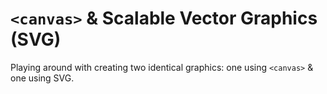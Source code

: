 # `<canvas>` & Scalable Vector Graphics (SVG)
Playing around with creating two identical graphics: one using `<canvas>` & one using SVG.
